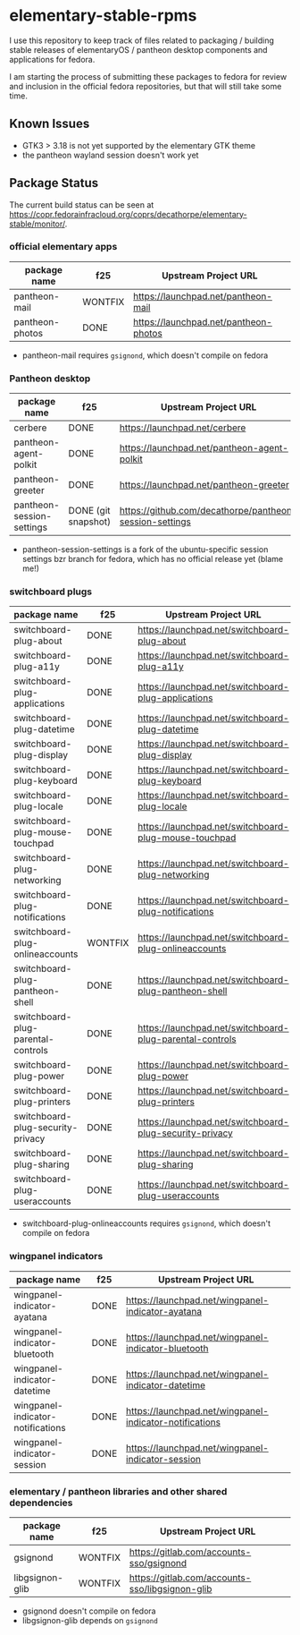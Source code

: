 # elementary-stable-rpms
I use this repository to keep track of files related to packaging / building stable
releases of elementaryOS / pantheon desktop components and applications for fedora.

I am starting the process of submitting these packages to fedora for review and inclusion
in the official fedora repositories, but that will still take some time.


## Known Issues

- GTK3 > 3.18 is not yet supported by the elementary GTK theme
- the pantheon wayland session doesn't work yet


## Package Status

The current build status can be seen at <https://copr.fedorainfracloud.org/coprs/decathorpe/elementary-stable/monitor/>.


### official elementary apps

| package name                          | f25                   | Upstream Project URL                                          |
| ------------------------------------- | --------------------- | ------------------------------------------------------------- |
| pantheon-mail                         | WONTFIX               | <https://launchpad.net/pantheon-mail>                         |
| pantheon-photos                       | DONE                  | <https://launchpad.net/pantheon-photos>                       |

- pantheon-mail requires `gsignond`, which doesn't compile on fedora


### Pantheon desktop

| package name                          | f25                   | Upstream Project URL                                          |
| ------------------------------------- | --------------------- | ------------------------------------------------------------- |
| cerbere                               | DONE                  | <https://launchpad.net/cerbere>                               |
| pantheon-agent-polkit                 | DONE                  | <https://launchpad.net/pantheon-agent-polkit>                 |
| pantheon-greeter                      | DONE                  | <https://launchpad.net/pantheon-greeter>                      |
| pantheon-session-settings             | DONE (git snapshot)   | <https://github.com/decathorpe/pantheon-session-settings>     |

- pantheon-session-settings is a fork of the ubuntu-specific session settings bzr branch for fedora, which has no official release yet (blame me!)


### switchboard plugs

| package name                          | f25                   | Upstream Project URL                                          |
| ------------------------------------- | --------------------- | ------------------------------------------------------------- |
| switchboard-plug-about                | DONE                  | <https://launchpad.net/switchboard-plug-about>                |
| switchboard-plug-a11y                 | DONE                  | <https://launchpad.net/switchboard-plug-a11y>                 |
| switchboard-plug-applications         | DONE                  | <https://launchpad.net/switchboard-plug-applications>         |
| switchboard-plug-datetime             | DONE                  | <https://launchpad.net/switchboard-plug-datetime>             |
| switchboard-plug-display              | DONE                  | <https://launchpad.net/switchboard-plug-display>              |
| switchboard-plug-keyboard             | DONE                  | <https://launchpad.net/switchboard-plug-keyboard>             |
| switchboard-plug-locale               | DONE                  | <https://launchpad.net/switchboard-plug-locale>               |
| switchboard-plug-mouse-touchpad       | DONE                  | <https://launchpad.net/switchboard-plug-mouse-touchpad>       |
| switchboard-plug-networking           | DONE                  | <https://launchpad.net/switchboard-plug-networking>           |
| switchboard-plug-notifications        | DONE                  | <https://launchpad.net/switchboard-plug-notifications>        |
| switchboard-plug-onlineaccounts       | WONTFIX               | <https://launchpad.net/switchboard-plug-onlineaccounts>       |
| switchboard-plug-pantheon-shell       | DONE                  | <https://launchpad.net/switchboard-plug-pantheon-shell>       |
| switchboard-plug-parental-controls    | DONE                  | <https://launchpad.net/switchboard-plug-parental-controls>    |
| switchboard-plug-power                | DONE                  | <https://launchpad.net/switchboard-plug-power>                |
| switchboard-plug-printers             | DONE                  | <https://launchpad.net/switchboard-plug-printers>             |
| switchboard-plug-security-privacy     | DONE                  | <https://launchpad.net/switchboard-plug-security-privacy>     |
| switchboard-plug-sharing              | DONE                  | <https://launchpad.net/switchboard-plug-sharing>              |
| switchboard-plug-useraccounts         | DONE                  | <https://launchpad.net/switchboard-plug-useraccounts>         |

- switchboard-plug-onlineaccounts requires `gsignond`, which doesn't compile on fedora


### wingpanel indicators

| package name                          | f25                   | Upstream Project URL                                          |
| ------------------------------------- | --------------------- | ------------------------------------------------------------- |
| wingpanel-indicator-ayatana           | DONE                  | <https://launchpad.net/wingpanel-indicator-ayatana>           |
| wingpanel-indicator-bluetooth         | DONE                  | <https://launchpad.net/wingpanel-indicator-bluetooth>         |
| wingpanel-indicator-datetime          | DONE                  | <https://launchpad.net/wingpanel-indicator-datetime>          |
| wingpanel-indicator-notifications     | DONE                  | <https://launchpad.net/wingpanel-indicator-notifications>     |
| wingpanel-indicator-session           | DONE                  | <https://launchpad.net/wingpanel-indicator-session>           |


### elementary / pantheon libraries and other shared dependencies

| package name                          | f25                   | Upstream Project URL                                          |
| ------------------------------------- | --------------------- | ------------------------------------------------------------- |
| gsignond                              | WONTFIX               | <https://gitlab.com/accounts-sso/gsignond>                    |
| libgsignon-glib                       | WONTFIX               | <https://gitlab.com/accounts-sso/libgsignon-glib>             |

- gsignond doesn't compile on fedora
- libgsignon-glib depends on `gsignond`

